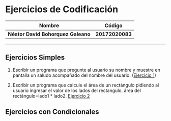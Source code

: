 Ejercicios de Codificación
============
Nombre | Código
--|--
__Néstor David Bohorquez Galeano__ | __20172020083__
----
Ejercicios Simples
----
1.  Escribir un programa que pregunte al usuario su nombre y muestre en pantalla un saludo acompañado del nombre del usuario.
([Ejercicio 1](https://github.com/DavidBohorquez/Codificacion/blob/master/es1.py))

2. Escribir un programa que calcule el área de un rectángulo pidiendo al usuario ingresar el valor de los lados del rectangulo.
   área del rectángulo=lado1 * lado2. [Ejercicio 2](https://github.com/DavidBohorquez/Codificacion/blob/master/es2.py)
   
Ejercicios con Condicionales
----
